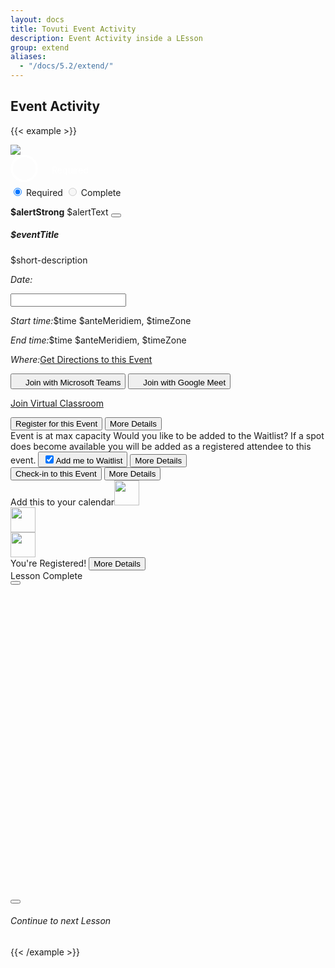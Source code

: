 ```yaml
---
layout: docs
title: Tovuti Event Activity
description: Event Activity inside a LEsson
group: extend
aliases:
  - "/docs/5.2/extend/"
---
```




## Event Activity

<!-- markdownlint-disable -->
{{< example >}}
<div class="container text-center">
  <div class="row">
    <div class="col-12 mt-4 col-md-8">
      <div class="border rounded shadow-sm">
        <div class="card border border-0 overflow-hidden">
          <div class="row g-0">
            <div class="col-md-4 border border-0 position-relative">
              <img src="/docs/5.2/assets/img/tovuti/space3.jpg"
                class="border border-0 object-fit-cover img-fluid border-0 h-100">
              <div class="position-absolute top-0 start-0 rounded mx-2 my-2 p-2" x-ref="picker" type="span">
<label class="toggleButton">
    <input type="checkbox d-flex flex-row">
    <div><svg viewBox="0 0 44 44"><path d="M14,24 L21,31 L39.7428882,11.5937758 C35.2809627,6.53125861 30.0333333,4 24,4 C12.95,4 4,12.95 4,24 C4,35.05 12.95,44 24,44 C35.05,44 44,35.05 44,24 C44,19.3 42.5809627,15.1645919 39.7428882,11.5937758" transform="translate(-2.000000, -2.000000)"></path></svg></div>Required</label></div>
    <style>
.toggleButton {
  cursor: pointer;
  display: flex;
  align-items: center;
  gap: 1rem;
  color: #fff;
  transform-origin: 50% 50%;
  transform-style: preserve-3d;
  transition: transform 0.14s ease;
}
.toggleButton:active {
  transform: rotateX(30deg);
}
.toggleButton input {
  display: none;
}
.toggleButton input + div {
  border: 3px solid rgba(255, 255, 255, 0.2);
  border-radius: 50%;
  position: relative;
  width: 44px;
  height: 44px;
}
.toggleButton input + div svg {
  fill: none;
  stroke-width: 3.6;
  stroke: #fff;
  stroke-linecap: round;
  stroke-linejoin: round;
  width: 44px;
  height: 44px;
  display: block;
  position: absolute;
  left: -3px;
  top: -3px;
  right: -3px;
  bottom: -3px;
  z-index: 1;
  stroke-dashoffset: 124.6;
  stroke-dasharray: 0 162.6 133 29.6;
  transition: all 0.4s ease 0s;
}
.toggleButton input + div:before, .toggleButton input + div:after {
  content: "";
  width: 3px;
  height: 16px;
  background: #fff;
  position: absolute;
  left: 50%;
  top: 50%;
  border-radius: 5px;
}
.toggleButton input + div:before {
  opacity: 0;
  transform: scale(0.3) translate(-50%, -50%) rotate(45deg);
  -webkit-animation: bounceInBefore 0.3s linear forwards 0.3s;
          animation: bounceInBefore 0.3s linear forwards 0.3s;
}
.toggleButton input + div:after {
  opacity: 0;
  transform: scale(0.3) translate(-50%, -50%) rotate(-45deg);
  -webkit-animation: bounceInAfter 0.3s linear forwards 0.3s;
          animation: bounceInAfter 0.3s linear forwards 0.3s;
}
.toggleButton input:checked + div svg {
  stroke-dashoffset: 162.6;
  stroke-dasharray: 0 162.6 28 134.6;
  transition: all 0.4s ease 0.2s;
}
.toggleButton input:checked + div:before {
  opacity: 0;
  transform: scale(0.3) translate(-50%, -50%) rotate(45deg);
  -webkit-animation: bounceInBeforeDont 0.3s linear forwards 0s;
          animation: bounceInBeforeDont 0.3s linear forwards 0s;
}
.toggleButton input:checked + div:after {
  opacity: 0;
  transform: scale(0.3) translate(-50%, -50%) rotate(-45deg);
  -webkit-animation: bounceInAfterDont 0.3s linear forwards 0s;
          animation: bounceInAfterDont 0.3s linear forwards 0s;
}
@-webkit-keyframes bounceInBefore {
  0% {
    opacity: 0;
    transform: scale(0.3) translate(-50%, -50%) rotate(45deg);
  }
  50% {
    opacity: 0.9;
    transform: scale(1.1) translate(-50%, -50%) rotate(45deg);
  }
  80% {
    opacity: 1;
    transform: scale(0.89) translate(-50%, -50%) rotate(45deg);
  }
  100% {
    opacity: 1;
    transform: scale(1) translate(-50%, -50%) rotate(45deg);
  }
}
@keyframes bounceInBefore {
  0% {
    opacity: 0;
    transform: scale(0.3) translate(-50%, -50%) rotate(45deg);
  }
  50% {
    opacity: 0.9;
    transform: scale(1.1) translate(-50%, -50%) rotate(45deg);
  }
  80% {
    opacity: 1;
    transform: scale(0.89) translate(-50%, -50%) rotate(45deg);
  }
  100% {
    opacity: 1;
    transform: scale(1) translate(-50%, -50%) rotate(45deg);
  }
}
@-webkit-keyframes bounceInAfter {
  0% {
    opacity: 0;
    transform: scale(0.3) translate(-50%, -50%) rotate(-45deg);
  }
  50% {
    opacity: 0.9;
    transform: scale(1.1) translate(-50%, -50%) rotate(-45deg);
  }
  80% {
    opacity: 1;
    transform: scale(0.89) translate(-50%, -50%) rotate(-45deg);
  }
  100% {
    opacity: 1;
    transform: scale(1) translate(-50%, -50%) rotate(-45deg);
  }
}
@keyframes bounceInAfter {
  0% {
    opacity: 0;
    transform: scale(0.3) translate(-50%, -50%) rotate(-45deg);
  }
  50% {
    opacity: 0.9;
    transform: scale(1.1) translate(-50%, -50%) rotate(-45deg);
  }
  80% {
    opacity: 1;
    transform: scale(0.89) translate(-50%, -50%) rotate(-45deg);
  }
  100% {
    opacity: 1;
    transform: scale(1) translate(-50%, -50%) rotate(-45deg);
  }
}
@-webkit-keyframes bounceInBeforeDont {
  0% {
    opacity: 1;
    transform: scale(1) translate(-50%, -50%) rotate(45deg);
  }
  100% {
    opacity: 0;
    transform: scale(0.3) translate(-50%, -50%) rotate(45deg);
  }
}
@keyframes bounceInBeforeDont {
  0% {
    opacity: 1;
    transform: scale(1) translate(-50%, -50%) rotate(45deg);
  }
  100% {
    opacity: 0;
    transform: scale(0.3) translate(-50%, -50%) rotate(45deg);
  }
}
@-webkit-keyframes bounceInAfterDont {
  0% {
    opacity: 1;
    transform: scale(1) translate(-50%, -50%) rotate(-45deg);
  }
  100% {
    opacity: 0;
    transform: scale(0.3) translate(-50%, -50%) rotate(-45deg);
  }
}
@keyframes bounceInAfterDont {
  0% {
    opacity: 1;
    transform: scale(1) translate(-50%, -50%) rotate(-45deg);
  }
  100% {
    opacity: 0;
    transform: scale(0.3) translate(-50%, -50%) rotate(-45deg);
  }
}</style><script>
var toggle = document.querySelector('.toggleButton input')
var animate = setInterval(() => {
    toggle.checked = !toggle.checked
}, 3000)

document.querySelector('body').addEventListener('click', () => {
  clearInterval(animate);
})
            </script>
            </div>
            <div class="col-md-8 p-0">
            <div class="btn-group w-100 rounded-0 border-bottom" role="group" aria-label="Horizontal radio toggle button group">
  <input type="radio" class="btn-check" name="vbtn-radio" id="vbtn-radio1" autocomplete="off" checked>
  <label class="btn btn-outline-danger rounded-0" for="vbtn-radio1"><i class="fa fa-circle-xmark me-2"></i>Required</label>
  <input type="radio" class="btn-check" disabled name="vbtn-radio" id="vbtn-radio2" autocomplete="off">
  <label class="btn bg-success bg-opacity-10 rounded-0" for="vbtn-radio2"><i class="fa fa-circle-check me-2"></i>Complete</label>
</div>
              <div class="alert alert-warning alert-dismissible fade show rounded-0 text-start mb-0" role="alert">
                <strong>$alertStrong</strong> $alertText
                <button type="button" class="btn-close" data-bs-dismiss="alert" aria-label="Close"></button>
              </div>
              <div class="card-body p-0">
                <div class="p-4 text-start">
                  <h5 class="card-title" contenteditable="true">$eventTitle<div class="isEditable"></div></h5>
                  <p class="position-relative mb-0" contenteditable="true">$short-description<span class="isEditable"></span></p>
                </div>
                <div class="hstack flex-wrap gap-1 p-3 w-100 border-top">
                      <div class="d-flex" x-data="{ value: ['11/09/2022'],
                              init() {
                                  let picker = flatpickr(this.$refs.picker, {
                                      dateFormat: 'm/d/Y',
                                      defaultDate: this.value,
                                      onChange: (date, dateString) => {
                                          this.value = dateString.split(' to ')  } })
                                  this.$watch('value', () => picker.setDate(this.value)) }, }">
                          <p class="ps-2 py-2 my-0"><i class="fa fa-calendar me-2"></i><em class="fw-bold fst-normal me-1">Date:</em></p>
                          <input class="border-0 ps-0 w-auto" x-ref="picker" type="text">
                      </div>
                      <p class="ps-2 py-2 my-0 text-start"><i class="fa fa-clock me-2"></i><em
                      class="fw-bold fst-normal me-1">Start time:</em>$time $anteMeridiem, $timeZone</p>
                      <p class="ps-2 py-2 my-0 text-start"><i class="fa fa-alarm-clock me-2"></i><em
                      class="fw-bold fst-normal me-1">End time:</em>$time $anteMeridiem, $timeZone</p>
                      <p class="ps-2 py-2 my-0 text-start"><i class="fa fa-map me-2"></i><em
                      class="fw-bold fst-normal me-1">Where:</em><a href="">Get Directions to this Event</a></p>
                      <button type="button" class="btn btn-link ps-2 py-2 d-flex gap-2 justify-content-center align-items-center"><img src="/docs/5.2/assets/img/tovuti/logos/teams.svg" class="object-fit-cover img-fluid text-decoration-none" style="height: 16px;">Join with Microsoft Teams</button>
                      <button type="button" class="btn btn-link ps-2 py-2 d-flex gap-2 justify-content-center align-items-center"><img src="/docs/5.2/assets/img/tovuti/logos/g-meet.svg" class="object-fit-cover img-fluid text-decoration-none" style="height: 16px;">Join with Google Meet</button>
                      <p class="ps-2 py-2 my-0 text-start"><i class="fa fa-circle-video me-2"></i><a href="">Join Virtual Classroom</a></p>
                </div>
                <div
                  class="hstack bg-light flex-wrap gap-3 p-3 w-100 border-top align-items-bottom justify-content-between h-100">
                  <button type="button"
                    class="btn btn-link  text-decoration-none d-flex gap-2 justify-content-center align-items-center"><i
                      class="fa fa-right-to-bracket"></i>Register for this Event</button>
                  <button type="button" class="btn btn-brand-white border text-black text-decoration-none d-flex gap-2 justify-content-center align-items-center ps-2"><i class="fa fa-arrow-right"></i>More Details</button>
                </div>
                <div
                  class="hstack bg-light flex-wrap gap-3 p-3 w-100 border-top align-items-bottom justify-content-between h-100">
                  <span
                    class="bg-danger bg-opacity-10 p-2 rounded text-danger text-decoration-none d-flex gap-2 justify-content-center align-items-center"><i
                      class="fa fa-circle-xmark"></i>Event is at max capacity</span>
                  <span
                    class="text-start">Would you like to be added to the Waitlist? If a spot does become available you will be added as a registered attendee to this event.</span>
                  <button type="button" class="btn bg-warning border border-warning bg-opacity-10 text-black text-decoration-none d-flex gap-2 justify-content-center align-items-center ps-2"><input class="form-check-input m-0 p-22" type="checkbox" value="" id="flexCheckChecked" checked><label class="form-check-label" for="flexCheckChecked">Add me to Waitlist</label></button>
                  <button type="button" class="btn btn-brand-white border text-black text-decoration-none d-flex gap-2 justify-content-center align-items-center ps-2"><i class="fa fa-arrow-right"></i>More Details</button>
                </div>
                <div
                  class="hstack bg-light flex-wrap gap-3 p-3 w-100 border-top align-items-bottom justify-content-between h-100">
                  <button type="button"
                    class="btn btn-link  text-decoration-none d-flex gap-2 justify-content-center align-items-center"><i
                      class="fa-solid fa-check-to-slot"></i>Check-in to this Event</button>
                  <button type="button" class="btn btn-brand-white border text-black text-decoration-none d-flex gap-2 justify-content-center align-items-center ps-2"><i class="fa fa-arrow-right"></i>More Details</button>
                </div>
                <div class="hstack flex-wrap gap-1 p-3 w-100 border-top justify-content-between"><span class="w-100 mb-2">Add this to your calendar</span><a><img src="/docs/5.2/assets/img/tovuti/calendar/calendar_google.svg" class="w-auto" style="height:40px;"></a><div class="vr"></div><a><img src="/docs/5.2/assets/img/tovuti/calendar/calendar_iCloud.svg" class="w-auto" style="height:40px;"></a><div class="vr"></div><a><img src="/docs/5.2/assets/img/tovuti/calendar/calendar_yahoo.svg" class="w-auto" style="height:40px;"></a></div>
                <div
                  class="hstack bg-success flex-wrap gap-3 p-3 w-100 border-top align-items-bottom justify-content-between h-100 ps-4">
                  <span
                    class="text-decoration-none d-flex gap-2 ps-1 text-light justify-content-center align-items-center "><i
                      class="fa-solid fa-check"></i>You're Registered!</span>
                  <button type="button" class="btn btn-light text-black text-decoration-none d-flex gap-2 justify-content-center align-items-center ps-2"><i class="fa fa-arrow-right"></i>More Details</button>
                </div>
              </div>
            </div>
          </div>
        </div>
      </div>
    </div>
    <div class="col-12 col-md-4 mt-4 h-100">
      <div class="d-flex bg-light flex-column p-0 border rounded shadow-sm">
        <div class="d-flex align-items-center justify-content-center gap-2 p-3 border-bottom text-success">
          <i class="fa-solid fa-circle-check"></i><span>Lesson Complete</span>
        </div>
        <div class="d-flex flex-column flex-lg-row align-items-center justify-content-center p-3 gap-3">
          <button type="button" class="btn btn-success w-100 w-md-auto"><i
              class="fa-solid fa-circle-check"></i></button>
          <div class="next-lesson-cover object-fit-cover"
            style="background-image: url(/docs/5.2/assets/img/tovuti/pricing-modifiers/img/illustration.jpg); min-width:140px; min-height:140px; max-width: 100%; max-height: 100%; width: 100%; height:auto; aspect-ratio: 1 / 1; background-position: 50% 50%;">
          </div>
          <button type="button" class="btn btn-dark w-100 w-md-auto"><i class="fa-solid fa-unlock"></i></button>
        </div>
        <div class="d-flex align-items-center justify-content-center p-3 border-top gap-2">
          <a class="d-flex align-items-center justify-content-center gap-2 text-decoration-none"><i
              class="fa-solid fa-forward"></i>
            <h6 class="my-0 fw-normal">Continue to next Lesson</h6>
          </a>
        </div>
      </div>
    </div>
  </div>
</div>
{{< /example >}}


<!-- markdownlint-restore -->

